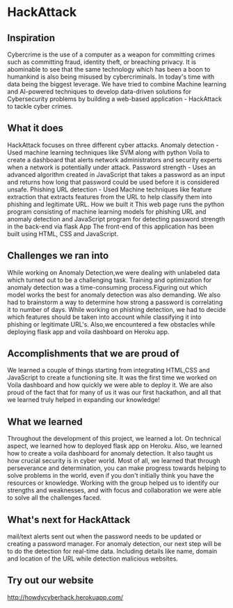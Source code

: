 # HackAttack
## Inspiration
Cybercrime is the use of a computer as a weapon for committing crimes such as committing fraud, identity theft, or breaching privacy. It is abominable to see that the same technology which has been a boon to humankind is also being misused by cybercriminals. In today's time with data being the biggest leverage. We have tried to combine Machine learning and AI-powered techniques to develop data-driven solutions for Cybersecurity problems by building a web-based application - HackAttack to tackle cyber crimes.

## What it does
HackAttack focuses on three different cyber attacks.
Anomaly detection - Used machine learning techniques like SVM along with python Voila to create a dashboard that alerts network administrators and security experts when a network is potentially under attack.
Password strength - Uses an advanced algorithm created in JavaScript that takes a password as an input and returns how long that password could be used before it is considered unsafe.
Phishing URL detection - Used Machine techniques like feature extraction that extracts features from the URL to help classify them into phishing and legitimate URL.
How we built it
This web page runs the python program consisting of machine learning models for phishing URL and anomaly detection and JavaScript program for detecting password strength in the back-end via flask App The front-end of this application has been built using HTML, CSS and JavaScript.

## Challenges we ran into
While working on Anomaly Detection,we were dealing with unlabeled data which turned out to be a challenging task. Training and optimization for anomaly detection was a time-consuming process.Figuring out which model works the best for anomaly detection was also demanding. We also had to brainstorm a way to determine how strong a password is correlating it to number of days. While working on phishing detection, we had to decide which features should be taken into account while classifying it into phishing or legitimate URL's. Also,we encountered a few obstacles while deploying flask app and voila dashboard on Heroku app.

## Accomplishments that we are proud of
We learned a couple of things starting from integrating HTML,CSS and JavaScript to create a functioning site. It was the first time we worked on Voila dashboard and how quickly we were able to deploy it. We are also proud of the fact that for many of us it was our first hackathon, and all that we learned truly helped in expanding our knowledge!

## What we learned
Throughout the development of this project, we learned a lot. On technical aspect, we learned how to deployed flask app on Heroku. Also, we learned how to create a voila dashboard for anomaly detection. It also taught us how crucial security is in cyber world. Most of all, we learned that through perseverance and determination, you can make progress towards helping to solve problems in the world, even if you don't initially think you have the resources or knowledge. Working with the group helped us to identify our strengths and weaknesses, and with focus and collaboration we were able to solve all the challenges faced.

## What's next for HackAttack
mail/text alerts sent out when the password needs to be updated or creating a password manager.
For anomaly detection, our next step will be to do the detection for real-time data.
Including details like name, domain and location of the URL while detection malicious websites.

## Try out our website
http://howdycyberhack.herokuapp.com/
